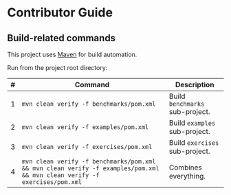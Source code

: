 # Contributor Guide
## Build-related commands
This project uses [Maven](https://maven.apache.org/) for build automation.

Run from the project root directory:

&#x23; | Command | Description
--- | --- | ---
1 | `mvn clean verify -f benchmarks/pom.xml` | Build `benchmarks` sub-project.
2 | `mvn clean verify -f examples/pom.xml` | Build `examples` sub-project.
3 | `mvn clean verify -f exercises/pom.xml` | Build `exercises` sub-project.
4 | `mvn clean verify -f benchmarks/pom.xml && mvn clean verify -f examples/pom.xml && mvn clean verify -f exercises/pom.xml` | Combines everything.
